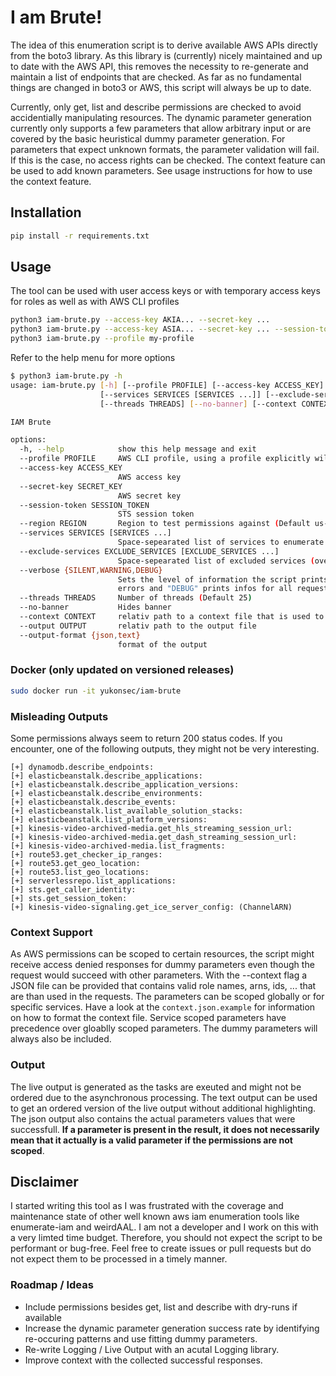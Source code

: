 # I am Brute!
The idea of this enumeration script is to derive available AWS APIs directly from the boto3 library. As this library is (currently) nicely maintained and up to date with the AWS API, this removes the necessity to re-generate and maintain a list of endpoints that are checked. As far as no fundamental things are changed in boto3 or AWS, this script will always be up to date.

Currently, only get, list and describe permissions are checked to avoid accidentially manipulating resources. The dynamic parameter generation currently only supports a few parameters that allow arbitrary input or are covered by the basic heuristical dummy parameter generation. For parameters that expect unknown formats, the parameter validation will fail. If this is the case, no access rights can be checked. The context feature can be used to add known parameters. See usage instructions for how to use the context feature.

## Installation
```bash
pip install -r requirements.txt
```

## Usage
The tool can be used with user access keys or with temporary access keys for roles as well as with AWS CLI profiles
```bash
python3 iam-brute.py --access-key AKIA... --secret-key ...
python3 iam-brute.py --access-key ASIA... --secret-key ... --session-token ey...
python3 iam-brute.py --profile my-profile
```

Refer to the help menu for more options
```bash
$ python3 iam-brute.py -h                                                                                                 
usage: iam-brute.py [-h] [--profile PROFILE] [--access-key ACCESS_KEY] [--secret-key SECRET_KEY] [--session-token SESSION_TOKEN] [--region REGION]
                    [--services SERVICES [SERVICES ...]] [--exclude-services EXCLUDE_SERVICES [EXCLUDE_SERVICES ...]] [--verbose {SILENT,WARNING,DEBUG}]
                    [--threads THREADS] [--no-banner] [--context CONTEXT] [--output OUTPUT] [--output-format {json,text}]

IAM Brute

options:
  -h, --help            show this help message and exit
  --profile PROFILE     AWS CLI profile, using a profile explicitly will ignore --access-key and --secret-key
  --access-key ACCESS_KEY
                        AWS access key
  --secret-key SECRET_KEY
                        AWS secret key
  --session-token SESSION_TOKEN
                        STS session token
  --region REGION       Region to test permissions against (Default us-east-1)
  --services SERVICES [SERVICES ...]
                        Space-sepearated list of services to enumerate
  --exclude-services EXCLUDE_SERVICES [EXCLUDE_SERVICES ...]
                        Space-sepearated list of excluded services (overwrites --services)
  --verbose {SILENT,WARNING,DEBUG}
                        Sets the level of information the script prints: "SILENT" (default) only prints confirmed permissions, "WARNING" prints parameter
                        errors and "DEBUG" prints infos for all requests
  --threads THREADS     Number of threads (Default 25)
  --no-banner           Hides banner
  --context CONTEXT     relativ path to a context file that is used to obtain parameters for the requests
  --output OUTPUT       relativ path to the output file
  --output-format {json,text}
                        format of the output

```


### Docker (only updated on versioned releases)
```bash
sudo docker run -it yukonsec/iam-brute 
```

### Misleading Outputs
Some permissions always seem to return 200 status codes. If you encounter, one of the following outputs, they might not be very interesting.
```
[+] dynamodb.describe_endpoints: 
[+] elasticbeanstalk.describe_applications: 
[+] elasticbeanstalk.describe_application_versions: 
[+] elasticbeanstalk.describe_environments: 
[+] elasticbeanstalk.describe_events: 
[+] elasticbeanstalk.list_available_solution_stacks: 
[+] elasticbeanstalk.list_platform_versions: 
[+] kinesis-video-archived-media.get_hls_streaming_session_url: 
[+] kinesis-video-archived-media.get_dash_streaming_session_url: 
[+] kinesis-video-archived-media.list_fragments: 
[+] route53.get_checker_ip_ranges: 
[+] route53.get_geo_location: 
[+] route53.list_geo_locations: 
[+] serverlessrepo.list_applications: 
[+] sts.get_caller_identity: 
[+] sts.get_session_token: 
[+] kinesis-video-signaling.get_ice_server_config: (ChannelARN)
```

### Context Support
As AWS permissions can be scoped to certain resources, the script might receive access denied responses for dummy parameters even though the request would succeed with other parameters. With the --context flag a JSON file can be provided that contains valid role names, arns, ids, ... that are than used in the requests. The parameters can be scoped globally or for specific services. Have a look at the `context.json.example` for information on how to format the context file. Service scoped parameters have precedence over gloablly scoped parameters. The dummy parameters will always also be included.

### Output
The live output is generated as the tasks are exeuted and might not be ordered due to the asynchronous processing. The text output can be used to get an ordered version of the live output without additional highlighting. The json output also contains the actual parameters values that were successfull. **If a parameter is present in the result, it does not necessarily mean that it actually is a valid parameter if the permissions are not scoped**.


## Disclaimer
I started writing this tool as I was frustrated with the coverage and maintenance state of other well known aws iam enumeration tools like enumerate-iam and weirdAAL. I am not a developer and I work on this with a very limted time budget. Therefore, you should not expect the script to be performant or bug-free. Feel free to create issues or pull requests but do not expect them to be processed in a timely manner.

### Roadmap / Ideas
- Include permissions besides get, list and describe with dry-runs if available
- Increase the dynamic parameter generation success rate by identifying re-occuring patterns and use fitting dummy parameters. 
- Re-write Logging / Live Output with an acutal Logging library.
- Improve context with the collected successful responses.
